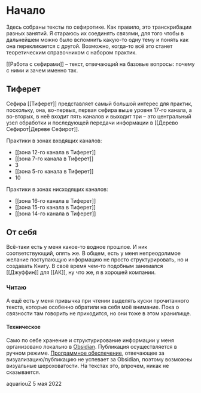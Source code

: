 # Начало
Здесь собраны тексты по сефиротике. Как правило, это транскрибации разных занятий. Я стараюсь их соединять связями, для того чтобы в дальнейшем можно было вспомнить какую-то одну тему и понять как она перекликается с другой. Возможно, когда-то всё это станет теоретическим справочником с набором практик. 

[[Работа с сефирами]] – текст, отвечающий на базовые вопросы: почему с ними и зачем именно так. 

## Тиферет
Сефира [[Тиферет]] представляет самый большой интерес для практик, поскольку, она, во-первых, первая сефира выше уровня 17-го канала, а во-вторых, в неё входит пять каналов и выходит три – это центральный узел обработки и последующей передачи информации в [[Дерево Сефирот|Дереве Сефирот]].

Практики в зонах входящих каналов:
- [[зона 12-го канала в Тиферет]]
- [[зона 7-го канала в Тиферет]]
- 3
- [[зона 5-го канала в Тиферет]]
- 10

Практики в зонах нисходящих каналов:
- [[зона 16-го канала в Тиферет]]
- [[зона 15-го канала в Тиферет]]
- [[зона 14-го канала в Тиферет]]

## От себя
Всё-таки есть у меня какое-то водное прошлое. И ник соответствующий, опять же. В общем, есть у меня непреодолимое желание поступающую информацию не просто структурировать, но и создавать Книгу. В своё время чем-то подобным занимался [[Джуффин]] для [[АК]], ну что же, я в хорошей компании. 

### Читаю
А ещё есть у меня привычка при чтении выделять куски прочитанного текста, которые особенно обратили на себя моё внимание. Пока о связности там говорить не приходится, но они тоже в этом хранилище.

#### Техническое
Само по себе хранение и структурирование информации у меня организовано локально в [Obsidian](https://obsidian.md). Публикация осуществляется в ручном режиме. [Программное обеспечение](https://github.com/TuanManhCao/digital-garden), отвечающее за визуализацию/публикацию не успевает за Obsidian, поэтому возможны визуальные шероховатости. На текстах это, впрочем, никак не сказывается.

aquariouZ
5 мая 2022